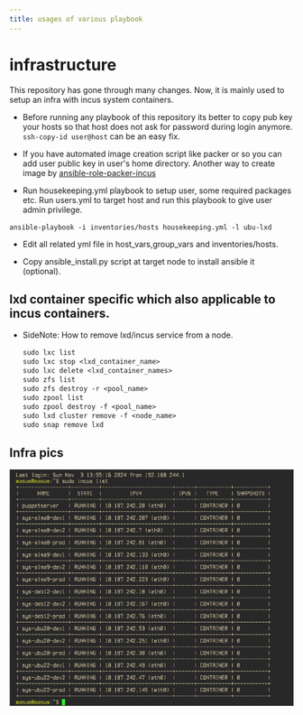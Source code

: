 ```yaml
---
title: usages of various playbook
---
```


#  infrastructure

This repository has gone through many changes. Now, it is mainly used
to setup an infra with incus system containers.

- Before running any playbook of this repository its better to copy pub key
  your hosts so that host does not ask for password during login anymore.
  `ssh-copy-id user@host` can be an easy fix.

- If you have automated image creation script like packer or so you can
  add user public key in user's home directory. Another way to create image
  by [ansible-role-packer-incus](https://github.com/masumndc1/ansible-role-packer-incus)

- Run housekeeping.yml playbook to setup user, some required packages etc.
  Run users.yml to target host and run this playbook to give user admin privilege.

```
ansible-playbook -i inventories/hosts housekeeping.yml -l ubu-lxd
```

- Edit all related yml file in host_vars,group_vars and inventories/hosts.

- Copy ansible_install.py script at target node to install ansible it (optional).

##  lxd container specific which also applicable to incus containers.

- SideNote: How to remove lxd/incus service from a node.

    ```
    sudo lxc list
    sudo lxc stop <lxd_container_name>
    sudo lxc delete <lxd_container_names>
    sudo zfs list
    sudo zfs destroy -r <pool_name>
    sudo zpool list
    sudo zpool destroy -f <pool_name>
    sudo lxd cluster remove -f <node_name>
    sudo snap remove lxd
    ```

## Infra pics
<img src = "pics/infra.png">
